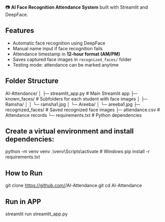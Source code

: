 📷 **AI Face Recognition Attendance System** built with Streamlit and DeepFace.

## Features
- Automatic face recognition using DeepFace
- Manual name input if face recognition fails
- Attendance timestamp in **12-hour format (AM/PM)**
- Saves captured face images in `recognized_faces/` folder
- Testing mode: attendance can be marked anytime

## Folder Structure
AI-Attendance/
│
├─ streamlit_app.py # Main Streamlit app
├─ known_faces/ # Subfolders for each student with face images
│ ├─ Ramsha/
│ │ └─ ramsha1.jpg
│ └─ Areeba/
│ └─ areeba1.jpg
├─ recognized_faces/ # Saved recognized face images
├─ attendance.csv # Attendance records
└─ requirements.txt # Python dependencies

## Create a virtual environment and install dependencies:
python -m venv venv
.\venv\Scripts\activate  # Windows
pip install -r requirements.txt

## How to Run

git clone https://github.com/<your-username>/AI-Attendance.git
cd AI-Attendance
## Run in APP
streamlit run streamlit_app.py


